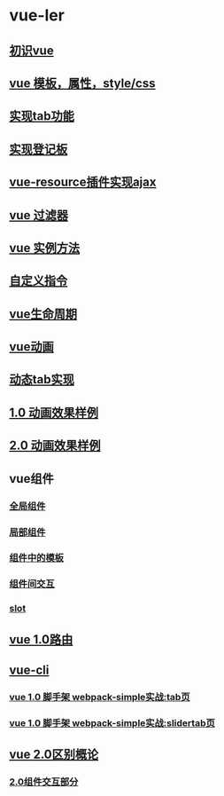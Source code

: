 # vue-ler
## [初识vue](init.md)
## [vue 模板，属性，style/css](template.md)
## [实现tab功能](tab.md)
## [实现登记板](test.md)
## [vue-resource插件实现ajax](vue_resource.md)
## [vue 过滤器](filter.md)
## [vue 实例方法](vue_method.md)
## [自定义指令](custom_order.md)
## [vue生命周期](lifecycle.md)
## [vue动画](animation.md)
## [动态tab实现](tab2.md)
## [1.0 动画效果样例](component_1.0.md)
## [2.0 动画效果样例](component_2.0.md)
## vue组件
### [全局组件](globle_component.md)
### [局部组件](local_component.md)
### [组件中的模板](component_template.md)
### [组件间交互](component_comunicate.md)
### [slot](slot.md)
## [vue 1.0路由](vue1.0router.md)
## [vue-cli](vuecli.md)
### [vue 1.0 脚手架 webpack-simple实战:tab页](vue-1.0-webpack-simple.md)
### [vue 1.0 脚手架 webpack-simple实战:slidertab页](vue-1.0-webpack-simple-slidertab.md)
## [vue 2.0区别概论](2.0diff.md)
### [2.0组件交互部分](2.0componnet_diff.md)
